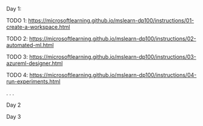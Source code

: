 Day 1:

TODO 1: 
https://microsoftlearning.github.io/mslearn-dp100/instructions/01-create-a-workspace.html

TODO 2: 
https://microsoftlearning.github.io/mslearn-dp100/instructions/02-automated-ml.html

TODO 3: 
https://microsoftlearning.github.io/mslearn-dp100/instructions/03-azureml-designer.html

TODO 4: 
https://microsoftlearning.github.io/mslearn-dp100/instructions/04-run-experiments.html

.
.
.

Day 2




Day 3



